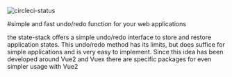 
![circleci-status](https://circleci.com/gh/:dasdeck/:state-stack/tree/:develop.png?circle-token=:b9eb523df1ac2cba1124e96452aab43a4686d6ac
)

#simple and fast undo/redo function for your web applications

the state-stack offers a simple undo/redo interface to store and restore application states.
This undo/redo method has its limits, but does suffice for simple applications
and is very easy to implement.
Since this idea has been developed around Vue2 and Vuex there are specific packages
for even simpler usage with Vue2


